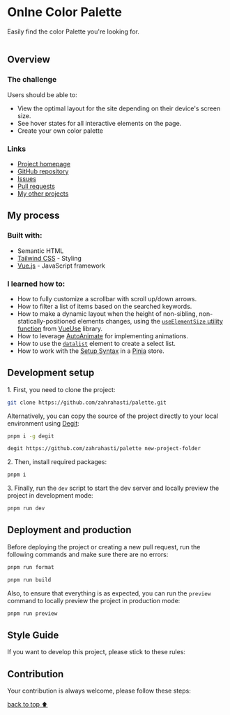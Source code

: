 <h1>Onlne Color Palette</h1>

<p>
   Easily find the color Palette you're looking for.
</p>
<figure>
   <img src="" alt=""/> 
</figure>

<h2>Overview</h2>
<h3>The challenge</h3>
<p>Users should be able to:</p>
<ul>
   <li>View the optimal layout for the site depending on their device's screen size.</li>
   <li>See hover states for all interactive elements on the page.</li>
   <li>Create your own color palette</li>
</ul>

<h3>Links</h3>
<ul>
   <li>
      <a  href="">Project homepage</a>
   </li>
   <li>
      <a href="https://github.com/zahrahasti/palette">GitHub repository</a>
   </li>
   <li>
      <a href="https://github.com/zahrahasti/palette/issues">Issues</a>
   </li>
   <li>
      <a href="https://github.com/zahrahasti/palette/pulls">Pull requests</a>
   </li>
   <li>
      <a href="https://github.com/zahrahasti?tab=repositories">My other projects</a>
   </li>
</ul>

<h2>My process</h2>
<h3>Built with:</h3>
<ul>
   <li>Semantic HTML</li>
   <li>
      <a href="https://tailwindcss.com">Tailwind CSS</a> - Styling
   </li>
   <li>
      <a href="https://vuejs.org">Vue.js</a> - JavaScript framework
   </li>
</ul>

<h3>I learned how to:</h3>
<ul>
   <li>How to fully customize a scrollbar with scroll up/down arrows.</li>
   <li>How to filter a list of items based on the searched keywords.</li>
   <li>How to make a dynamic layout when the height of non-sibling, non-statically-positioned elements changes, using the <a href="https://vueuse.org/core/useElementSize"><code>useElementSize</code> utility function</a> from <a href="https://auto-animate.formkit.com">VueUse</a> library.</li>
   <li>How to leverage <a href="https://auto-animate.formkit.com">AutoAnimate</a> for implementing animations.</li>
   <li>How to use the <a href="https://developer.mozilla.org/en-US/docs/Web/HTML/Element/datalist"><code>datalist</code></a> element to create a select list.</li>
   <li>How to work with the <a href="https://pinia.vuejs.org/core-concepts/#Setup-Stores">Setup Syntax</a> in a <a href="https://pinia.vuejs.org">Pinia</a> store.</li>
</ul>

<h2>Development setup</h2>
<p>1. First, you need to clone the project:</p>

```sh
git clone https://github.com/zahrahasti/palette.git
```

<p>
   Alternatively, you can copy the source of the project directly to your local environment using <a href="https://github.com/Rich-Harris/degit">Degit</a>:
</p>

```sh
pnpm i -g degit

degit https://github.com/zahrahasti/palette new-project-folder
```

<p>2. Then, install required packages:</p>

```sh
pnpm i
```

<p>3. Finally, run the <code>dev</code> script to start the dev server and locally preview the project in development mode:</p>

```sh
pnpm run dev
```

<h2>Deployment and production</h2>
<p>Before deploying the project or creating a new pull request, run the following commands and make sure there are no errors:</p>

```sh
pnpm run format

pnpm run build
```

<p>Also, to ensure that everything is as expected, you can run the <code>preview</code> command to locally preview the project in production mode:</p>

```sh
pnpm run preview
```

<h2>Style Guide</h2>
<p>If you want to develop this project, please stick to these rules:</p>
<!-- <ul>
   <li>Follow the current architecture, coding paradigm, and project folder structure.</li>
   <li>Follow the current character case principals for ids, classes, variables, file and folder names, etc.</li>
   <li>Code based on the current libraries, frameworks, and packages included in the project.</li>
   <li>For styling, utilize Tailwind's features as much as possible, but also make sure to use <a href="https://getbem.com">BEM</a> methodology for naming custom CSS classes.</li>
   <li>Add Git commit messages considering <a href="https://www.conventionalcommits.org">Conventional Commits</a>.</li>
</ul> -->

<h2>Contribution</h2>
<p>Your contribution is always welcome, please follow these steps:</p>
 
<a href="https://github.com/zahrahasti/palette#readme">back to top ⬆️</a>
